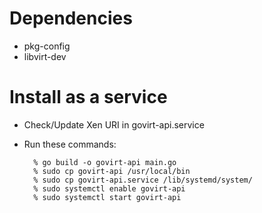 # Dependencies

* pkg-config
* libvirt-dev

# Install as a service

* Check/Update Xen URI in govirt-api.service

* Run these commands:

        % go build -o govirt-api main.go
        % sudo cp govirt-api /usr/local/bin 
        % sudo cp govirt-api.service /lib/systemd/system/
        % sudo systemctl enable govirt-api
        % sudo systemctl start govirt-api